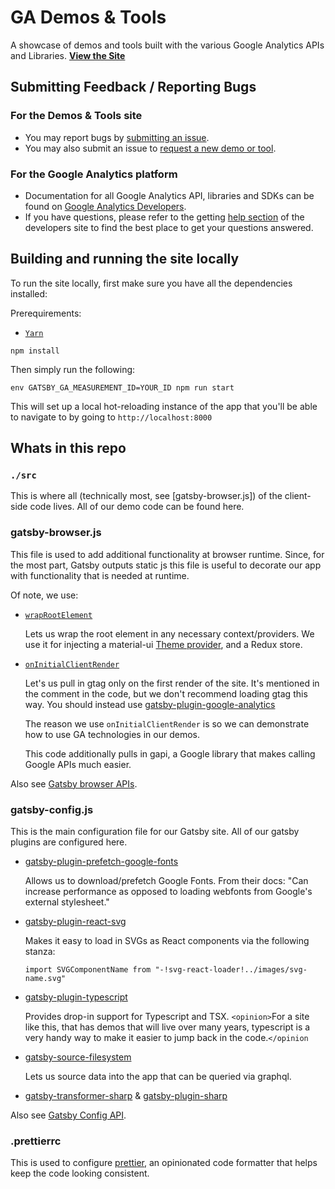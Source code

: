 # GA Demos & Tools

A showcase of demos and tools built with the various Google Analytics APIs and
Libraries. **[View the Site]**

## Submitting Feedback / Reporting Bugs

### For the Demos & Tools site

- You may report bugs by [submitting an issue].
- You may also submit an issue to [request a new demo or tool].

### For the Google Analytics platform

- Documentation for all Google Analytics API, libraries and SDKs can be found
  on [Google Analytics Developers].
- If you have questions, please refer to the getting [help section] of the
  developers site to find the best place to get your questions answered.

## Building and running the site locally

To run the site locally, first make sure you have all the dependencies
installed:

Prerequirements:

- [`Yarn`](https://classic.yarnpkg.com/en/docs/install)

```shell
npm install
```

Then simply run the following:

```shell
env GATSBY_GA_MEASUREMENT_ID=YOUR_ID npm run start
```

This will set up a local hot-reloading instance of the app that you'll be able
to navigate to by going to `http://localhost:8000`

## Whats in this repo

### `./src`

This is where all (technically most, see [gatsby-browser.js]) of the
client-side code lives. All of our demo code can be found here.

### gatsby-browser.js

This file is used to add additional functionality at browser runtime. Since, for
the most part, Gatsby outputs static js this file is useful to decorate our app
with functionality that is needed at runtime.

Of note, we use:

- [`wrapRootElement`](https://www.gatsbyjs.org/docs/browser-apis/#wrapRootElement)

  Lets us wrap the root element in any necessary context/providers. We use it
  for injecting a material-ui
  [Theme provider](https://material-ui.com/customization/theming/#theme-provider),
  and a Redux store.

- [`onInitialClientRender`](https://www.gatsbyjs.org/docs/browser-apis/#onInitialClientRender)

  Let's us pull in gtag only on the first render of the site. It's mentioned
  in the comment in the code, but we don't recommend loading gtag this way.
  You should instead use
  [gatsby-plugin-google-analytics](https://www.gatsbyjs.org/packages/gatsby-plugin-google-analytics/)

  The reason we use `onInitialClientRender` is so we can demonstrate how to
  use GA technologies in our demos.

  This code additionally pulls in gapi, a Google library that makes calling
  Google APIs much easier.

Also see [Gatsby browser APIs](https://www.gatsbyjs.org/docs/browser-apis/).

### gatsby-config.js

This is the main configuration file for our Gatsby site. All of our gatsby
plugins are configured here.

- [gatsby-plugin-prefetch-google-fonts](https://www.gatsbyjs.org/packages/gatsby-plugin-prefetch-google-fonts/)

  Allows us to download/prefetch Google Fonts. From their docs: "Can increase
  performance as opposed to loading webfonts from Google's external
  stylesheet."

- [gatsby-plugin-react-svg](https://www.gatsbyjs.org/packages/gatsby-plugin-react-svg/)

  Makes it easy to load in SVGs as React components via the following stanza:

  ```
  import SVGComponentName from "-!svg-react-loader!../images/svg-name.svg"
  ```

- [gatsby-plugin-typescript](https://www.gatsbyjs.org/packages/gatsby-plugin-typescript/)

  Provides drop-in support for Typescript and TSX. `<opinion>`For a site like
  this, that has demos that will live over many years, typescript is a very
  handy way to make it easier to jump back in the code.`</opinion`

- [gatsby-source-filesystem](https://www.gatsbyjs.org/packages/gatsby-source-filesystem/)

  Lets us source data into the app that can be queried via graphql.

- [gatsby-transformer-sharp] & [gatsby-plugin-sharp]

Also see [Gatsby Config API](https://www.gatsbyjs.org/docs/gatsby-config/).

### .prettierrc

This is used to configure [prettier], an opinionated code formatter that helps
keep the code looking consistent.

[view the site]: https://ga-dev-tools.appspot.com
[submitting an issue]: https://github.com/googleanalytics/ga-dev-tools/issues/new
[request a new demo or tool]: https://github.com/googleanalytics/ga-dev-tools/issues/new
[google analytics developers]: http://developers.google.com/analytics
[help section]: http://developers.google.com/analytics/help/
[gatsby-broweser.js]: #gatsby-browser.js
[gatsby-transformer-sharp]: https://www.gatsbyjs.org/packages/gatsby-transformer-sharp/
[gatsby-plugin-sharp]: https://www.gatsbyjs.org/packages/gatsby-plugin-sharp/
[prettier]: https://prettier.io/
